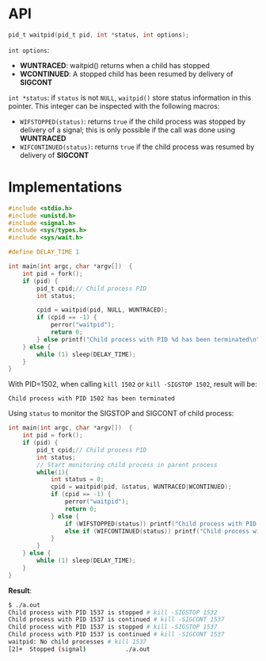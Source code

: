 # API

```c
pid_t waitpid(pid_t pid, int *status, int options);
```

``int options``:
* **WUNTRACED**: waitpid() returns when a child has stopped
* **WCONTINUED**: A stopped child has been resumed by delivery of **SIGCONT**

``int *status``: if ``status`` is not ``NULL``, ``waitpid()`` store status information in this pointer. This integer can be inspected with the following macros:

* ``WIFSTOPPED(status)``: returns ``true`` if the child process was stopped by delivery of a signal; this is only possible if the call was done using **WUNTRACED**
* ``WIFCONTINUED(status)``: returns ``true`` if the child process was resumed by delivery of **SIGCONT**
# Implementations
```c
#include <stdio.h>
#include <unistd.h>
#include <signal.h>   
#include <sys/types.h>
#include <sys/wait.h>

#define DELAY_TIME 1

int main(int argc, char *argv[])  {
	int pid = fork();
	if (pid) {
        pid_t cpid;// Child process PID
        int status;

        cpid = waitpid(pid, NULL, WUNTRACED);
        if (cpid == -1) {
            perror("waitpid");
            return 0;
        } else printf("Child process with PID %d has been terminated\n", cpid);
    } else {
        while (1) sleep(DELAY_TIME);
    }
}
```
With PID=1502, when calling ``kill 1502`` or ``kill -SIGSTOP 1502``, result will be:
```
Child process with PID 1502 has been terminated
```
Using ``status`` to monitor the SIGSTOP and SIGCONT of child process:
```c
int main(int argc, char *argv[])  {
	int pid = fork();
	if (pid) {
        pid_t cpid;// Child process PID
        int status;
        // Start monitoring child process in parent process
        while(1){
            int status = 0;
            cpid = waitpid(pid, &status, WUNTRACED|WCONTINUED);
            if (cpid == -1) {
                perror("waitpid");
                return 0;
            } else {
                if (WIFSTOPPED(status)) printf("Child process with PID %d is stopped\n", cpid);
                else if (WIFCONTINUED(status)) printf("Child process with PID %d is continued\n", cpid);
            }
        }
    } else {
        while (1) sleep(DELAY_TIME);
    }
}
```
**Result**:
```sh
$ ./a.out
Child process with PID 1537 is stopped # kill -SIGSTOP 1532
Child process with PID 1537 is continued # kill -SIGCONT 1537
Child process with PID 1537 is stopped # kill -SIGSTOP 1537
Child process with PID 1537 is continued # kill -SIGCONT 1537
waitpid: No child processes # kill 1537
[2]+  Stopped (signal)           ./a.out
```
